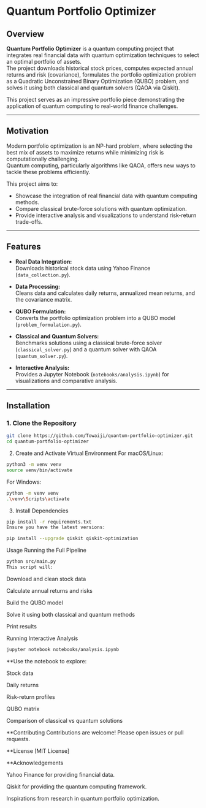 # Quantum Portfolio Optimizer

## Overview

**Quantum Portfolio Optimizer** is a quantum computing project that integrates real financial data with quantum optimization techniques to select an optimal portfolio of assets.  
The project downloads historical stock prices, computes expected annual returns and risk (covariance), formulates the portfolio optimization problem as a Quadratic Unconstrained Binary Optimization (QUBO) problem, and solves it using both classical and quantum solvers (QAOA via Qiskit).

This project serves as an impressive portfolio piece demonstrating the application of quantum computing to real-world finance challenges.

---

## Motivation

Modern portfolio optimization is an NP-hard problem, where selecting the best mix of assets to maximize returns while minimizing risk is computationally challenging.  
Quantum computing, particularly algorithms like QAOA, offers new ways to tackle these problems efficiently.

This project aims to:
- Showcase the integration of real financial data with quantum computing methods.
- Compare classical brute-force solutions with quantum optimization.
- Provide interactive analysis and visualizations to understand risk-return trade-offs.

---

## Features

- **Real Data Integration:**  
  Downloads historical stock data using Yahoo Finance (`data_collection.py`).

- **Data Processing:**  
  Cleans data and calculates daily returns, annualized mean returns, and the covariance matrix.

- **QUBO Formulation:**  
  Converts the portfolio optimization problem into a QUBO model (`problem_formulation.py`).

- **Classical and Quantum Solvers:**  
  Benchmarks solutions using a classical brute-force solver (`classical_solver.py`) and a quantum solver with QAOA (`quantum_solver.py`).

- **Interactive Analysis:**  
  Provides a Jupyter Notebook (`notebooks/analysis.ipynb`) for visualizations and comparative analysis.

---

## Installation

### 1. Clone the Repository

```bash
git clone https://github.com/Towaiji/quantum-portfolio-optimizer.git
cd quantum-portfolio-optimizer
```

2. Create and Activate Virtual Environment
For macOS/Linux:

```bash
python3 -m venv venv
source venv/bin/activate
```
For Windows:

```bash
python -m venv venv
.\venv\Scripts\activate
```

3. Install Dependencies
```bash
pip install -r requirements.txt
Ensure you have the latest versions:
```
```bash
pip install --upgrade qiskit qiskit-optimization
```
Usage
Running the Full Pipeline

```bash
python src/main.py
This script will:
```

Download and clean stock data

Calculate annual returns and risks

Build the QUBO model

Solve it using both classical and quantum methods

Print results

Running Interactive Analysis
```bash
jupyter notebook notebooks/analysis.ipynb
```

**Use the notebook to explore:

Stock data

Daily returns

Risk-return profiles

QUBO matrix

Comparison of classical vs quantum solutions

**Contributing
Contributions are welcome! Please open issues or pull requests.

**License
[MIT License]

**Acknowledgements

Yahoo Finance for providing financial data.

Qiskit for providing the quantum computing framework.

Inspirations from research in quantum portfolio optimization.


